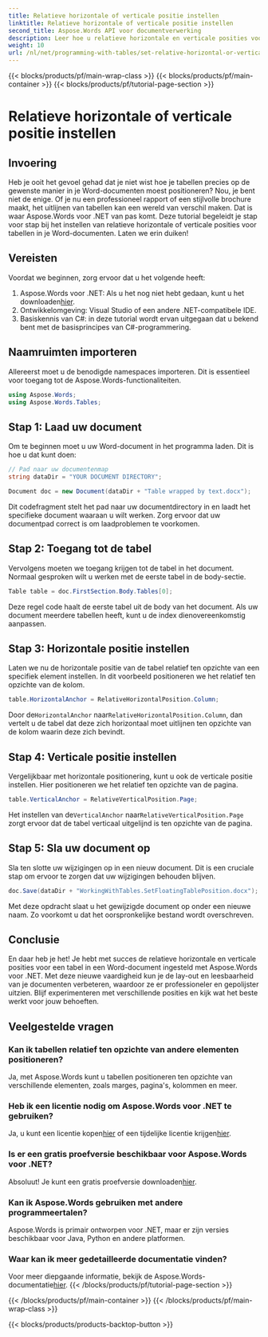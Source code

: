 ```yaml
---
title: Relatieve horizontale of verticale positie instellen
linktitle: Relatieve horizontale of verticale positie instellen
second_title: Aspose.Words API voor documentverwerking
description: Leer hoe u relatieve horizontale en verticale posities voor tabellen in Word-documenten instelt met Aspose.Words voor .NET met behulp van deze stapsgewijze handleiding.
weight: 10
url: /nl/net/programming-with-tables/set-relative-horizontal-or-vertical-position/
---
```


{{< blocks/products/pf/main-wrap-class >}}
{{< blocks/products/pf/main-container >}}
{{< blocks/products/pf/tutorial-page-section >}}

# Relatieve horizontale of verticale positie instellen

## Invoering

Heb je ooit het gevoel gehad dat je niet wist hoe je tabellen precies op de gewenste manier in je Word-documenten moest positioneren? Nou, je bent niet de enige. Of je nu een professioneel rapport of een stijlvolle brochure maakt, het uitlijnen van tabellen kan een wereld van verschil maken. Dat is waar Aspose.Words voor .NET van pas komt. Deze tutorial begeleidt je stap voor stap bij het instellen van relatieve horizontale of verticale posities voor tabellen in je Word-documenten. Laten we erin duiken!

## Vereisten

Voordat we beginnen, zorg ervoor dat u het volgende heeft:

1.  Aspose.Words voor .NET: Als u het nog niet hebt gedaan, kunt u het downloaden[hier](https://releases.aspose.com/words/net/).
2. Ontwikkelomgeving: Visual Studio of een andere .NET-compatibele IDE.
3. Basiskennis van C#: in deze tutorial wordt ervan uitgegaan dat u bekend bent met de basisprincipes van C#-programmering.

## Naamruimten importeren

Allereerst moet u de benodigde namespaces importeren. Dit is essentieel voor toegang tot de Aspose.Words-functionaliteiten.

```csharp
using Aspose.Words;
using Aspose.Words.Tables;
```

## Stap 1: Laad uw document

Om te beginnen moet u uw Word-document in het programma laden. Dit is hoe u dat kunt doen:

```csharp
// Pad naar uw documentenmap
string dataDir = "YOUR DOCUMENT DIRECTORY";

Document doc = new Document(dataDir + "Table wrapped by text.docx");
```

Dit codefragment stelt het pad naar uw documentdirectory in en laadt het specifieke document waaraan u wilt werken. Zorg ervoor dat uw documentpad correct is om laadproblemen te voorkomen.

## Stap 2: Toegang tot de tabel

Vervolgens moeten we toegang krijgen tot de tabel in het document. Normaal gesproken wilt u werken met de eerste tabel in de body-sectie.

```csharp
Table table = doc.FirstSection.Body.Tables[0];
```

Deze regel code haalt de eerste tabel uit de body van het document. Als uw document meerdere tabellen heeft, kunt u de index dienovereenkomstig aanpassen.

## Stap 3: Horizontale positie instellen

Laten we nu de horizontale positie van de tabel relatief ten opzichte van een specifiek element instellen. In dit voorbeeld positioneren we het relatief ten opzichte van de kolom.

```csharp
table.HorizontalAnchor = RelativeHorizontalPosition.Column;
```

 Door de`HorizontalAnchor` naar`RelativeHorizontalPosition.Column`, dan vertelt u de tabel dat deze zich horizontaal moet uitlijnen ten opzichte van de kolom waarin deze zich bevindt.

## Stap 4: Verticale positie instellen

Vergelijkbaar met horizontale positionering, kunt u ook de verticale positie instellen. Hier positioneren we het relatief ten opzichte van de pagina.

```csharp
table.VerticalAnchor = RelativeVerticalPosition.Page;
```

 Het instellen van de`VerticalAnchor` naar`RelativeVerticalPosition.Page` zorgt ervoor dat de tabel verticaal uitgelijnd is ten opzichte van de pagina.

## Stap 5: Sla uw document op

Sla ten slotte uw wijzigingen op in een nieuw document. Dit is een cruciale stap om ervoor te zorgen dat uw wijzigingen behouden blijven.

```csharp
doc.Save(dataDir + "WorkingWithTables.SetFloatingTablePosition.docx");
```

Met deze opdracht slaat u het gewijzigde document op onder een nieuwe naam. Zo voorkomt u dat het oorspronkelijke bestand wordt overschreven.

## Conclusie

En daar heb je het! Je hebt met succes de relatieve horizontale en verticale posities voor een tabel in een Word-document ingesteld met Aspose.Words voor .NET. Met deze nieuwe vaardigheid kun je de lay-out en leesbaarheid van je documenten verbeteren, waardoor ze er professioneler en gepolijster uitzien. Blijf experimenteren met verschillende posities en kijk wat het beste werkt voor jouw behoeften.

## Veelgestelde vragen

### Kan ik tabellen relatief ten opzichte van andere elementen positioneren?  
Ja, met Aspose.Words kunt u tabellen positioneren ten opzichte van verschillende elementen, zoals marges, pagina's, kolommen en meer.

### Heb ik een licentie nodig om Aspose.Words voor .NET te gebruiken?  
 Ja, u kunt een licentie kopen[hier](https://purchase.aspose.com/buy) of een tijdelijke licentie krijgen[hier](https://purchase.aspose.com/temporary-license/).

### Is er een gratis proefversie beschikbaar voor Aspose.Words voor .NET?  
 Absoluut! Je kunt een gratis proefversie downloaden[hier](https://releases.aspose.com/).

### Kan ik Aspose.Words gebruiken met andere programmeertalen?  
Aspose.Words is primair ontworpen voor .NET, maar er zijn versies beschikbaar voor Java, Python en andere platformen.

### Waar kan ik meer gedetailleerde documentatie vinden?  
Voor meer diepgaande informatie, bekijk de Aspose.Words-documentatie[hier](https://reference.aspose.com/words/net/).
{{< /blocks/products/pf/tutorial-page-section >}}

{{< /blocks/products/pf/main-container >}}
{{< /blocks/products/pf/main-wrap-class >}}

{{< blocks/products/products-backtop-button >}}
